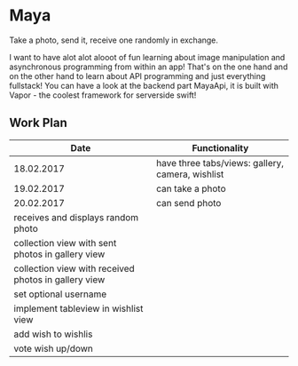 # Maya

Take a photo, send it, receive one randomly in exchange.

I want to have alot alot alooot of fun learning about image manipulation and asynchronous programming from within an app!
That's on the one hand and on the other hand to learn about API programming and just everything fullstack!
You can have a look at the backend part MayaApi, it is built with Vapor - the coolest framework for serverside swift!

## Work Plan

Date | Functionality
--- | ---
18.02.2017 | have three tabs/views: gallery, camera, wishlist
19.02.2017 | can take a photo
20.02.2017 | can send photo
 | receives and displays random photo
 | collection view with sent photos in gallery view
 | collection view with received photos in gallery view
 | set optional username
 | implement tableview in wishlist view
 | add wish to wishlis
 | vote wish up/down
